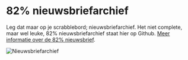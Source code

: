 # 82% nieuwsbriefarchief

Leg dat maar op je scrabblebord; nieuwsbriefarchief. Het niet complete, maar wel leuke, 82% nieuwsbriefarchief staat hier op Github. [Meer informatie over de 82% nieuwsbrief](http://82procent.nl).

![Nieuwsbriefarchief](https://media.giphy.com/media/SbcbhiuZ4R8ic/giphy.gif)
